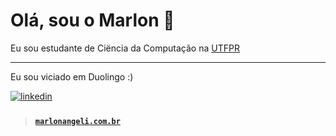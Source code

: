 # Olá, sou o Marlon 👋

Eu sou estudante de Ciëncia da Computação na [UTFPR](https://utfpr.edu.br)

---

Eu sou viciado em Duolingo :)

<div>
<a href="https://linkedin.com/in/marlonangeli" target="_blank">
<img src=https://img.shields.io/badge/linkedin-%231E77B5.svg?&style=for-the-badge&logo=linkedin&logoColor=white alt=linkedin style="margin-bottom: 5px;" />
</a>
</div>

> #### [`marlonangeli.com.br`](https://marlonangeli.com.br)
